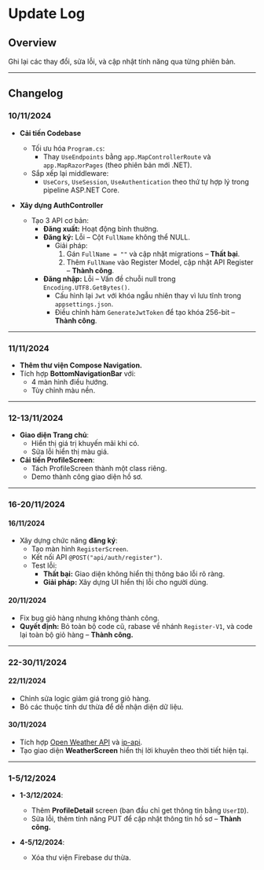# Update Log

## Overview
Ghi lại các thay đổi, sửa lỗi, và cập nhật tính năng qua từng phiên bản.

---

## Changelog

### 10/11/2024
- **Cải tiến Codebase**
  - Tối ưu hóa `Program.cs`:
    - Thay `UseEndpoints` bằng `app.MapControllerRoute` và `app.MapRazorPages` (theo phiên bản mới .NET).
  - Sắp xếp lại middleware:
    - `UseCors`, `UseSession`, `UseAuthentication` theo thứ tự hợp lý trong pipeline ASP.NET Core.

- **Xây dựng AuthController**
  - Tạo 3 API cơ bản:
    - **Đăng xuất:** Hoạt động bình thường.
    - **Đăng ký:** Lỗi – Cột `FullName` không thể NULL.
      - Giải pháp:
        1. Gán `FullName = ""` và cập nhật migrations – **Thất bại**.
        2. Thêm `FullName` vào Register Model, cập nhật API Register – **Thành công**.
    - **Đăng nhập:** Lỗi – Vấn đề chuỗi null trong `Encoding.UTF8.GetBytes()`.
      - Cấu hình lại `Jwt` với khóa ngẫu nhiên thay vì lưu tĩnh trong `appsettings.json`.
      - Điều chỉnh hàm `GenerateJwtToken` để tạo khóa 256-bit – **Thành công**.

---

### 11/11/2024
- **Thêm thư viện Compose Navigation.**
- Tích hợp **BottomNavigationBar** với:
  - 4 màn hình điều hướng.
  - Tùy chỉnh màu nền.

---

### 12-13/11/2024
- **Giao diện Trang chủ**:
  - Hiển thị giá trị khuyến mãi khi có.
  - Sửa lỗi hiển thị màu giá.
- **Cải tiến ProfileScreen**:
  - Tách ProfileScreen thành một class riêng.
  - Demo thành công giao diện hồ sơ.

---

### 16-20/11/2024
#### 16/11/2024
- Xây dựng chức năng **đăng ký**:
  - Tạo màn hình `RegisterScreen`.
  - Kết nối API `@POST("api/auth/register")`.
  - Test lỗi:
    - **Thất bại:** Giao diện không hiển thị thông báo lỗi rõ ràng.
    - **Giải pháp:** Xây dựng UI hiển thị lỗi cho người dùng.

#### 20/11/2024
- Fix bug giỏ hàng nhưng không thành công.
- **Quyết định:** Bỏ toàn bộ code cũ, rabase về nhánh `Register-V1`, và code lại toàn bộ giỏ hàng – **Thành công.**

---

### 22-30/11/2024
#### 22/11/2024
- Chỉnh sửa logic giảm giá trong giỏ hàng.
- Bỏ các thuộc tính dư thừa để dễ nhận diện dữ liệu.

#### 30/11/2024
- Tích hợp [Open Weather API](https://openweathermap.org/) và [ip-api](http://ip-api.com/json/).
- Tạo giao diện **WeatherScreen** hiển thị lời khuyên theo thời tiết hiện tại.

---

### 1-5/12/2024
- **1-3/12/2024**:
  - Thêm **ProfileDetail** screen (ban đầu chỉ get thông tin bằng `UserID`).
  - Sửa lỗi, thêm tính năng PUT để cập nhật thông tin hồ sơ – **Thành công.**

- **4-5/12/2024**:
  - Xóa thư viện Firebase dư thừa.
